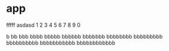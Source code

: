 # app

fffff
asdasd
1
2
3
4
5
6
7
8
9
0

b
bb
bbb
bbbb
bbbbb
bbbbbb
bbbbbbb
bbbbbbbb
bbbbbbbbb
bbbbbbbbbb
bbbbbbbbbbb
bbbbbbbbbbbb
